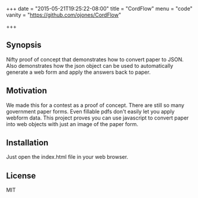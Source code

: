 +++
date = "2015-05-21T19:25:22-08:00"
title = "CordFlow"
menu = "code"
vanity = "https://github.com/ojones/CordFlow"

+++

## Synopsis

Nifty proof of concept that demonstrates how to convert paper to JSON.  Also demonstrates how the json object can be used to automatically generate a web form and apply the answers back to paper.

## Motivation

We made this for a contest as a proof of concept.  There are still so many government paper forms.  Even fillable pdfs don't easily let you apply webform data.  This project proves you can use javascript to convert paper into web objects with just an image of the paper form.

## Installation

Just open the index.html file in your web browser.

## License

MIT

